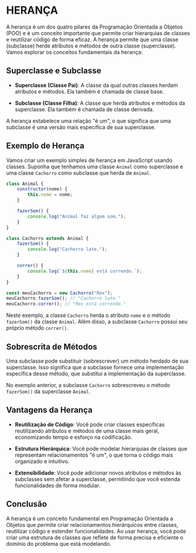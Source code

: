 # HERANÇA 
A herança é um dos quatro pilares da Programação Orientada a Objetos (POO) e é um conceito importante que permite criar hierarquias de classes e reutilizar código de forma eficaz. A herança permite que uma classe (subclasse) herde atributos e métodos de outra classe (superclasse). Vamos explorar os conceitos fundamentais da herança:

## Superclasse e Subclasse
- **Superclasse (Classe Pai)**: A classe da qual outras classes herdam atributos e métodos. Ela também é chamada de classe base.

- **Subclasse (Classe Filha)**: A classe que herda atributos e métodos da superclasse. Ela também é chamada de classe derivada.

A herança estabelece uma relação "é um", o que significa que uma subclasse é uma versão mais específica de sua superclasse.

## Exemplo de Herança
Vamos criar um exemplo simples de herança em JavaScript usando classes. Suponha que tenhamos uma classe `Animal` como superclasse e uma classe `Cachorro` como subclasse que herda de `Animal`.

```javascript
class Animal {
    constructor(nome) {
        this.nome = nome;
    }

    fazerSom() {
        console.log("Animal faz algum som.");
    }
}

class Cachorro extends Animal {
    fazerSom() {
        console.log("Cachorro late.");
    }

    correr() {
        console.log(`${this.nome} está correndo.`);
    }
}

const meuCachorro = new Cachorro("Rex");
meuCachorro.fazerSom(); // "Cachorro late."
meuCachorro.correr(); // "Rex está correndo."
```

Neste exemplo, a classe `Cachorro` herda o atributo `nome` e o método `fazerSom()` da classe `Animal`. Além disso, a subclasse `Cachorro` possui seu próprio método `correr()`.

## Sobrescrita de Métodos
Uma subclasse pode substituir (sobrescrever) um método herdado de sua superclasse. Isso significa que a subclasse fornece uma implementação específica desse método, que substitui a implementação da superclasse.

No exemplo anterior, a subclasse `Cachorro` sobrescreveu o método `fazerSom()` da superclasse `Animal`.

## Vantagens da Herança
- **Reutilização de Código**: Você pode criar classes específicas reutilizando atributos e métodos de uma classe mais geral, economizando tempo e esforço na codificação.

- **Estrutura Hierárquica**: Você pode modelar hierarquias de classes que representam relacionamentos "é um", o que torna o código mais organizado e intuitivo.

- **Extensibilidade**: Você pode adicionar novos atributos e métodos às subclasses sem afetar a superclasse, permitindo que você estenda funcionalidades de forma modular.

## Conclusão
A herança é um conceito fundamental em Programação Orientada a Objetos que permite criar relacionamentos hierárquicos entre classes, reutilizar código e estender funcionalidades. Ao usar herança, você pode criar uma estrutura de classes que reflete de forma precisa e eficiente o domínio do problema que está modelando.